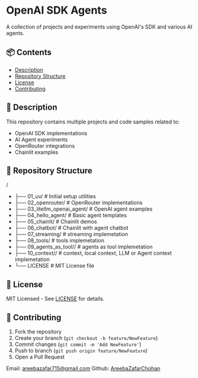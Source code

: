 # OpenAI SDK Agents  

A collection of projects and experiments using OpenAI's SDK and various AI agents.  

## 📦 Contents  
- [Description](#-description)  
- [Repository Structure](#-repository-structure)  
- [License](#-license)  
- [Contributing](#-contributing)  

## 🚀 Description  
This repository contains multiple projects and code samples related to:  
- OpenAI SDK implementations  
- AI Agent experiments  
- OpenRouter integrations  
- Chainlit examples  

## 📂 Repository Structure  

/
- ├── 01_uv/ # Initial setup utilities
- ├── 02_openrouter/ # OpenRouter implementations
- ├── 03_litellm_openai_agent/ # OpenAI agent examples
- ├── 04_hello_agent/ # Basic agent templates
- ├── 05_chainlt/ # Chainlit demos
- ├── 06_chatbot/ # Chainlit with agent chatbot
- ├── 07_streaming/ # streaming implemetation
- ├── 08_tools/ # tools implemetation
- ├── 09_agents_as_tool// # agents as tool implemetation
- ├── 10_context// # context, local context, LLM or Agent context implemetation
- └── LICENSE # MIT License file


## 📜 License  
MIT Licensed - See [LICENSE](./LICENSE) for details.  

## 🤝 Contributing  
1. Fork the repository  
2. Create your branch (`git checkout -b feature/NewFeature`)  
3. Commit changes (`git commit -m 'Add NewFeature'`)  
4. Push to branch (`git push origin feature/NewFeature`)  
5. Open a Pull Request  

Email: areebazafar715@gmail.com
Github: [AreebaZafarChohan](https://github.com/AreebaZafarChohan)
